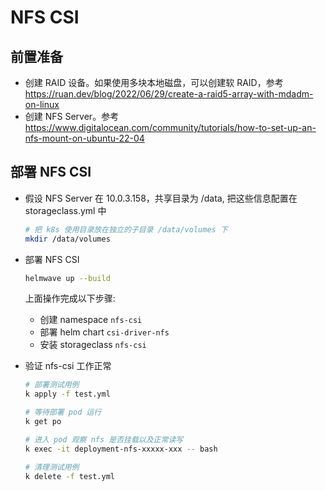 # NFS CSI

## 前置准备

- 创建 RAID 设备。如果使用多块本地磁盘，可以创建软 RAID，参考 https://ruan.dev/blog/2022/06/29/create-a-raid5-array-with-mdadm-on-linux
- 创建 NFS Server。参考 https://www.digitalocean.com/community/tutorials/how-to-set-up-an-nfs-mount-on-ubuntu-22-04

## 部署 NFS CSI

- 假设 NFS Server 在 10.0.3.158，共享目录为 /data, 把这些信息配置在 storageclass.yml 中

  ```sh
  # 把 k8s 使用目录放在独立的子目录 /data/volumes 下
  mkdir /data/volumes
  ```

- 部署 NFS CSI

  ```sh
  helmwave up --build
  ```

  上面操作完成以下步骤:

  - 创建 namespace `nfs-csi`
  - 部署 helm chart `csi-driver-nfs`
  - 安装 storageclass `nfs-csi`

- 验证 nfs-csi 工作正常

  ```sh
  # 部署测试用例
  k apply -f test.yml

  # 等待部署 pod 运行
  k get po

  # 进入 pod 观察 nfs 是否挂载以及正常读写
  k exec -it deployment-nfs-xxxxx-xxx -- bash

  # 清理测试用例
  k delete -f test.yml
  ```
